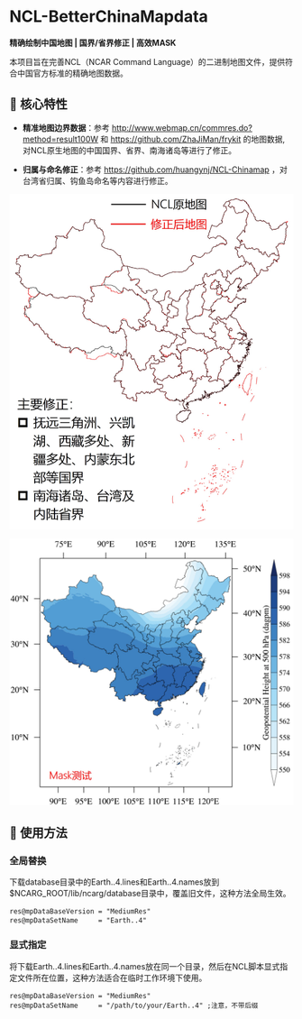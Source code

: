 # NCL-BetterChinaMapdata

**精确绘制中国地图 | 国界/省界修正 | 高效MASK**


本项目旨在完善NCL（NCAR Command Language）的二进制地图文件，提供符合中国官方标准的精确地图数据。

## 🌟 核心特性
- ​**精准地图边界数据**：参考 http://www.webmap.cn/commres.do?method=result100W 和 https://github.com/ZhaJiMan/frykit 的地图数据, 对NCL原生地图的中国国界、省界、南海诸岛等进行了修正。

- ​**归属与命名修正**：参考 https://github.com/huangynj/NCL-Chinamap ，对台湾省归属、钩鱼岛命名等内容进行修正。

![效果对比图](figs/pic0.jpg)


![效果对比图](figs/pic1.jpg)


## 🚀 使用方法

### 全局替换
下载database目录中的Earth..4.lines和Earth..4.names放到$NCARG_ROOT/lib/ncarg/database目录中，覆盖旧文件，这种方法全局生效。
```ncl
res@mpDataBaseVersion = "MediumRes" 
res@mpDataSetName     = "Earth..4"
```

### 显式指定
将下载Earth..4.lines和Earth..4.names放在同一个目录，然后在NCL脚本显式指定文件所在位置，这种方法适合在临时工作环境下使用。
```ncl
res@mpDataBaseVersion = "MediumRes" 
res@mpDataSetName     = "/path/to/your/Earth..4" ;注意，不带后缀
```

